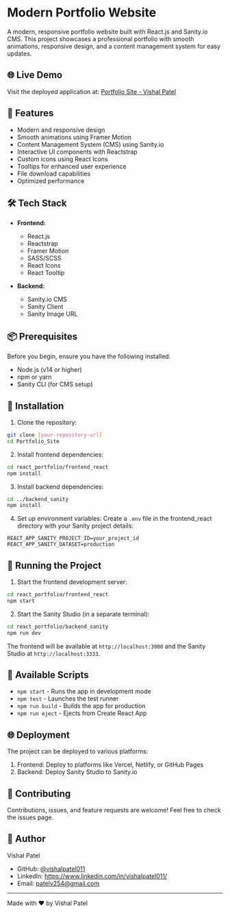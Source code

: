 # Modern Portfolio Website

A modern, responsive portfolio website built with React.js and Sanity.io CMS. This project showcases a professional portfolio with smooth animations, responsive design, and a content management system for easy updates.

## 🌐 Live Demo
Visit the deployed application at: [Portfolio Site - Vishal Patel](https://vishalpatel.netlify.app/#home)

## 🚀 Features

- Modern and responsive design
- Smooth animations using Framer Motion
- Content Management System (CMS) using Sanity.io
- Interactive UI components with Reactstrap
- Custom icons using React Icons
- Tooltips for enhanced user experience
- File download capabilities
- Optimized performance

## 🛠️ Tech Stack

- **Frontend:**
  - React.js
  - Reactstrap
  - Framer Motion
  - SASS/SCSS
  - React Icons
  - React Tooltip

- **Backend:**
  - Sanity.io CMS
  - Sanity Client
  - Sanity Image URL

## 📦 Prerequisites

Before you begin, ensure you have the following installed:
- Node.js (v14 or higher)
- npm or yarn
- Sanity CLI (for CMS setup)

## 🔧 Installation

1. Clone the repository:
```bash
git clone [your-repository-url]
cd Portfolio_Site
```

2. Install frontend dependencies:
```bash
cd react_portfolio/frontend_react
npm install
```

3. Install backend dependencies:
```bash
cd ../backend_sanity
npm install
```

4. Set up environment variables:
Create a `.env` file in the frontend_react directory with your Sanity project details:
```
REACT_APP_SANITY_PROJECT_ID=your_project_id
REACT_APP_SANITY_DATASET=production
```

## 🚀 Running the Project

1. Start the frontend development server:
```bash
cd react_portfolio/frontend_react
npm start
```

2. Start the Sanity Studio (in a separate terminal):
```bash
cd react_portfolio/backend_sanity
npm run dev
```

The frontend will be available at `http://localhost:3000` and the Sanity Studio at `http://localhost:3333`.

## 📝 Available Scripts

- `npm start` - Runs the app in development mode
- `npm test` - Launches the test runner
- `npm run build` - Builds the app for production
- `npm run eject` - Ejects from Create React App

## 🌐 Deployment

The project can be deployed to various platforms:

1. Frontend: Deploy to platforms like Vercel, Netlify, or GitHub Pages
2. Backend: Deploy Sanity Studio to Sanity.io


## 🤝 Contributing

Contributions, issues, and feature requests are welcome! Feel free to check the issues page.

## 👤 Author

Vishal Patel

- GitHub: [@vishalpatel011](https://github.com/vishalpatel011)
- LinkedIn: https://www.linkedin.com/in/vishalpatel011/
- Email: patelv254@gmail.com

---

Made with ❤️ by Vishal Patel

